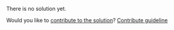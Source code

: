 
There is no solution yet.

Would you like to [contribute to the solution](https://github.com/BFEdev/BFE.dev-solutions/blob/main/question/why-front-end_en.md)? [Contribute guideline](https://github.com/BFEdev/BFE.dev-solutions#how-to-contribute)
